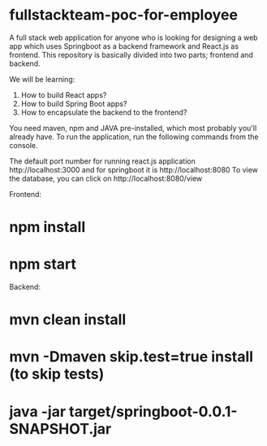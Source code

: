 # fullstackteam-poc-for-employee
A full stack web application for anyone who is looking for designing a web app which uses Springboot as a backend framework and React.js as frontend.
This repository is basically divided into two parts; frontend and backend.

We will be learning:
1.	How to build React apps?
2.	How to build Spring Boot apps?
3.	How to encapsulate the backend to the frontend?

You need maven, npm and JAVA pre-installed, which most probably you'll already have.  To run the application, run the following commands from the console.

The default port number for running react.js application http://localhost:3000 and for springboot it is http://localhost:8080
To view the database, you can click on http://localhost:8080/view

Frontend:
# npm install
# npm start

Backend: 
# mvn clean install
# mvn -Dmaven skip.test=true install (to skip tests)
# java -jar target/springboot-0.0.1-SNAPSHOT.jar
